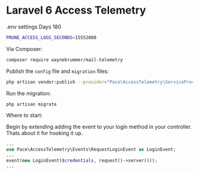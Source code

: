 # Laravel 6 Access Telemetry

.env settings
Days 180

```bash
PRUNE_ACCESS_LOGS_SECONDS=15552000 
```


Via Composer:

```bash
composer require waynebrummer/mail-telemetry
```

Publish the `config` file and `migration` files:

```bash
php artisan vendor:publish --provider="Pace\AccessTelemetry\ServiceProvider"
```

Run the migration:

```bash
php artisan migrate
```
Where to start:

Begin by extending adding the event to your login method in your controller. 
Thats about it for hooking it up.

```php
...
use Pace\AccessTelemetry\Events\RequestLoginEvent as LoginEvent;
...
event(new LoginEvent($credentials, request()->server()));
...
```
